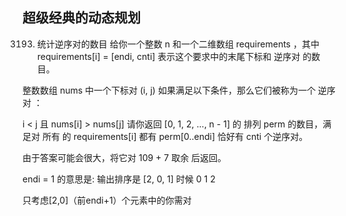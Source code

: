 
## 超级经典的动态规划
3193. 统计逆序对的数目
给你一个整数 n 和一个二维数组 requirements ，其中 requirements[i] = [endi, cnti] 表示这个要求中的末尾下标和 逆序对 的数目。

整数数组 nums 中一个下标对 (i, j) 如果满足以下条件，那么它们被称为一个 逆序对 ：

i < j 且 nums[i] > nums[j]
请你返回 [0, 1, 2, ..., n - 1] 的 
排列
 perm 的数目，满足对 所有 的 requirements[i] 都有 perm[0..endi] 恰好有 cnti 个逆序对。

由于答案可能会很大，将它对 109 + 7 取余 后返回。


endi = 1 的意思是: 
输出排序是
[2, 0, 1] 时候
0   1  2

只考虑[2,0]（前endi+1）个元素中的你需对